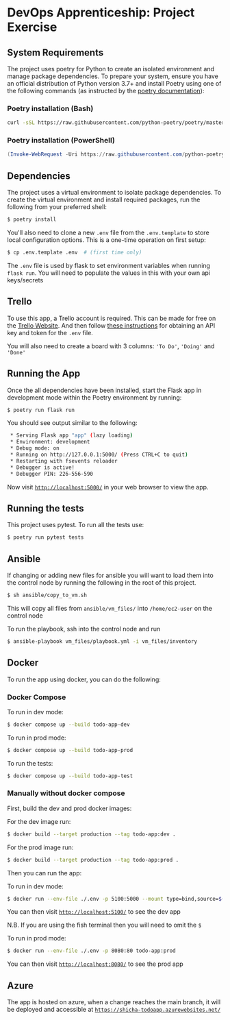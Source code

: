 # DevOps Apprenticeship: Project Exercise

## System Requirements

The project uses poetry for Python to create an isolated environment and manage package dependencies. To prepare your system, ensure you have an official distribution of Python version 3.7+ and install Poetry using one of the following commands (as instructed by the [poetry documentation](https://python-poetry.org/docs/#system-requirements)):

### Poetry installation (Bash)

```bash
curl -sSL https://raw.githubusercontent.com/python-poetry/poetry/master/install-poetry.py | python -
```

### Poetry installation (PowerShell)

```powershell
(Invoke-WebRequest -Uri https://raw.githubusercontent.com/python-poetry/poetry/master/install-poetry.py -UseBasicParsing).Content | python -
```

## Dependencies

The project uses a virtual environment to isolate package dependencies. To create the virtual environment and install required packages, run the following from your preferred shell:

```bash
$ poetry install
```

You'll also need to clone a new `.env` file from the `.env.template` to store local configuration options. This is a one-time operation on first setup:

```bash
$ cp .env.template .env  # (first time only)
```

The `.env` file is used by flask to set environment variables when running `flask run`. You will need to populate the values in this with your own api keys/secrets 

## Trello

To use this app, a Trello account is required. This can be made for free on the [Trello Website](https://trello.com/). And then follow [these instructions](https://trello.com/app-key/) for obtaining an API key and token for the `.env` file. 

You will also need to create a board with 3 columns: `'To Do'`, `'Doing'` and `'Done'`

## Running the App

Once the all dependencies have been installed, start the Flask app in development mode within the Poetry environment by running:
```bash
$ poetry run flask run
```

You should see output similar to the following:
```bash
 * Serving Flask app "app" (lazy loading)
 * Environment: development
 * Debug mode: on
 * Running on http://127.0.0.1:5000/ (Press CTRL+C to quit)
 * Restarting with fsevents reloader
 * Debugger is active!
 * Debugger PIN: 226-556-590
```
Now visit [`http://localhost:5000/`](http://localhost:5000/) in your web browser to view the app.

## Running the tests

This project uses pytest. To run all the tests use:

```bash
$ poetry run pytest tests
```

## Ansible

If changing or adding new files for ansible you will want to load them into the control node by running the following in the root of this project.

```bash
$ sh ansible/copy_to_vm.sh
```

This will copy all files from `ansible/vm_files/` into `/home/ec2-user` on the control node

To run the playbook, ssh into the control node and run

```bash
$ ansible-playbook vm_files/playbook.yml -i vm_files/inventory
```

## Docker

To run the app using docker, you can do the following:

### Docker Compose

To run in dev mode:
```bash
$ docker compose up --build todo-app-dev
```

To run in prod mode:
```bash
$ docker compose up --build todo-app-prod
```

To run the tests:
```bash
$ docker compose up --build todo-app-test
```

### Manually without docker compose

First, build the dev and prod docker images:

For the dev image run:
```bash
$ docker build --target production --tag todo-app:dev .
```

For the prod image run:
```bash
$ docker build --target production --tag todo-app:prod .
```

Then you can run the app:

To run in dev mode:
```bash
$ docker run --env-file ./.env -p 5100:5000 --mount type=bind,source=$(pwd)/todo_app,target=/todo-app/todo_app todo-app:dev
```
You can then visit [`http://localhost:5100/`](http://localhost:5100/) to see the dev app

N.B. If you are using the fish terminal then you will need to omit the `$`

To run in prod mode:
```bash
$ docker run --env-file ./.env -p 8080:80 todo-app:prod
```
You can then visit [`http://localhost:8080/`](http://localhost:8080/) to see the prod app

## Azure

The app is hosted on azure, when a change reaches the main branch, it will be deployed and accessible at [`https://shicha-todoapp.azurewebsites.net/`](https://shicha-todoapp.azurewebsites.net/)